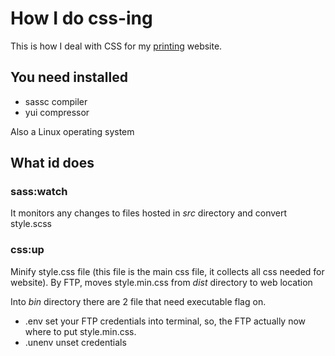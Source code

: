 How I do css-ing
================

This is how I deal with CSS for my [printing](https://www.printuridigital.ro/) website.

## You need installed

- sassc compiler
- yui compressor

Also a Linux operating system 

## What id does

### sass:watch

It monitors any changes to files hosted in *src* directory and convert style.scss

### css:up

Minify style.css file (this file is the main css file, it collects all css needed for website).
By FTP, moves style.min.css from *dist* directory to web location

Into *bin* directory there are 2 file that need executable flag on.

*    .env set your FTP credentials into terminal, so, the FTP actually now where to put style.min.css.
*    .unenv unset credentials
